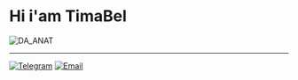 # Hi i'am TimaBel
![DA_ANAT](https://github.com/TimaBel/TimaBel/assets/105546927/65a419ac-188a-4a8d-94be-46a9564a932f)
___
[![Telegram](https://img.shields.io/badge/Telegram-2CA5E0?style=flat-square&logo=telegram&logoColor=white)](https://t.me/ilusionist2)
[![Email](https://img.shields.io/badge/Email-me-blue?style=flat&logo=gmail&logoColor=white)](mailto:ilusionist73@gmail.com)


